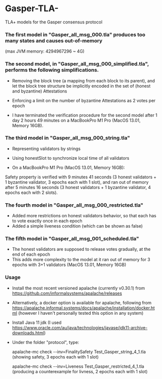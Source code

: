 # Gasper-TLA-
TLA+ models for the Gasper consensus protocol

### The first model in "Gasper_all_msg_000.tla" produces too many states and causes out-of-memory 
(max JVM memory: 4294967296 ~ 4G)

### The second model, in "Gasper_all_msg_000_simplified.tla", performs the following simplifications.

- Removing the block tree (a mapping from each block to its parent), and let the block tree structure be implicitly encoded in the set of (honest and byzantine) Attestations

- Enforcing a limit on the number of byzantine Attestations as 2 votes per epoch

- I have terminated the verification procedure for the second model after 1 day 2 hours 49 minutes on a MacBookPro M1 Pro (MacOS 13.01, Memory 16GB).

### The third model in "Gasper_all_msg_000_string.tla"

- Representing validators by strings

- Using honestSlot to synchronize local time of all validators

- On a MacBookPro M1 Pro (MacOS 13.01, Memory 16GB):

Safety property is verified with 9 minutes 41 seconds (3 honest validators + 1 byzantine validator, 3 epochs each with 1 slot),
and ran out of memory after 5 minutes 16 seconds (3 honest validators + 1 byzantine validator, 4 epochs each with 2 slots).

### The fourth model in "Gasper_all_msg_000_restricted.tla"

- Added more restrictions on honest validators behavior, so that each has to vote exactly once in each epoch
- Added a simple liveness condition (which can be shown as false)

### The fifth model in "Gasper_all_msg_001_scheduled.tla"

- The honest validators are supposed to release votes gradually, at the end of each epoch
- This adds more complexity to the model at it ran out of memory for 3 epochs with 3+1 validators (MacOS 13.01, Memory 16GB)

### Usage

- Install the most recent versioned apalache (currently v0.30.1) from https://github.com/informalsystems/apalache/releases
- Alternatively, a docker option is available for apalache, following from https://apalache.informal.systems/docs/apalache/installation/docker.html
(however I haven't personally tested this option in any system)

- Install Java 11 jdk (I used https://www.oracle.com/au/java/technologies/javase/jdk11-archive-downloads.html)

- Under the folder "protocol", type:

  apalache-mc check --inv=FinalitySafety Test_Gasper_string_4_1.tla  (showing safety, 3 epochs each with 1 slot)
  
  apalache-mc check --inv=Liveness Test_Gasper_restricted_4_1.tla  (producing a counterexample for livness, 2 epochs each with 1 slot)
  
